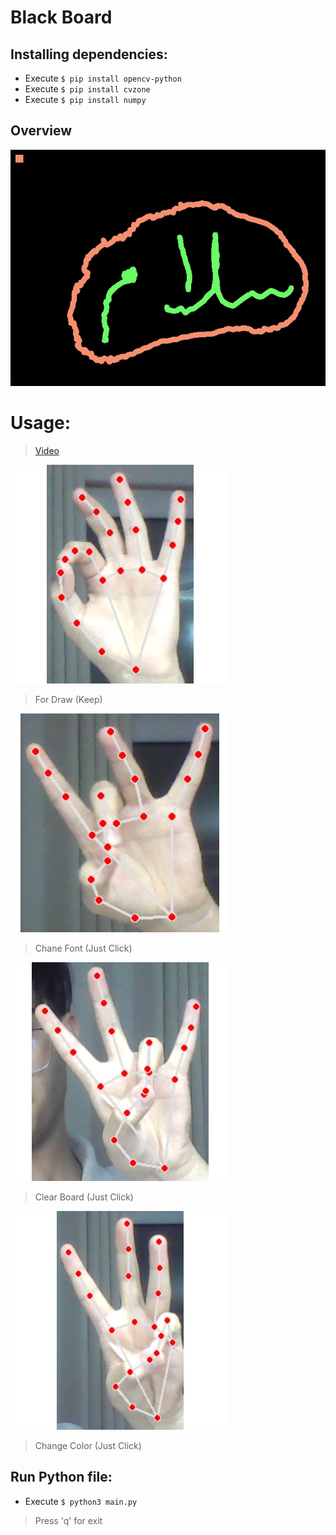 # Black Board
## Installing dependencies:

- Execute `$ pip install opencv-python`
- Execute `$ pip install cvzone`
- Execute `$ pip install numpy`

## Overview

![](/Rme-Picture/RES.jpg)

# Usage:

> [Video]()

![](/Rme-Picture/Draw.png)
> For Draw (Keep)

![](/Rme-Picture/ChangeFont.png)
> Chane Font (Just Click)

![](/Rme-Picture/Clear.png)
> Clear Board (Just Click)

![](/Rme-Picture/ChangeColo.png)
> Change Color (Just Click)

## Run Python file:

- Execute `$ python3 main.py`
> Press 'q' for exit
